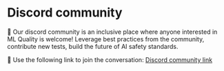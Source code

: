 # Discord community

🤖 Our discord community is an inclusive place where anyone interested in ML Quality is welcome! Leverage best practices from the community, contribute new tests, build the future of AI safety standards.

🤝 Use the following link to join the conversation: [Discord community link](https://discord.com/invite/ABvfpbu69R) 
